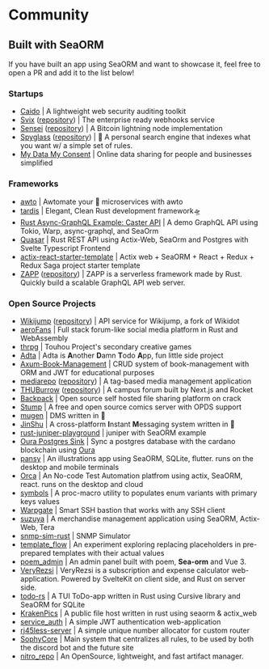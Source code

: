 # Community

## Built with SeaORM

If you have built an app using SeaORM and want to showcase it, feel free to open a PR and add it to the list below!

### Startups

- [Caido](https://caido.io/) | A lightweight web security auditing toolkit
- [Svix](https://www.svix.com/) ([repository](https://github.com/svix/svix-webhooks)) | The enterprise ready webhooks service
- [Sensei](https://l2.technology/sensei) ([repository](https://github.com/L2-Technology/sensei)) | A Bitcoin lightning node implementation
- [Spyglass](https://docs.spyglass.fyi/) ([repository](https://github.com/a5huynh/spyglass)) | 🔭 A personal search engine that indexes what you want w/ a simple set of rules.
- [My Data My Consent](https://mydatamyconsent.com/) | Online data sharing for people and businesses simplified

### Frameworks

- [awto](https://github.com/awto-rs/awto) | Awtomate your 🦀 microservices with awto
- [tardis](https://github.com/ideal-world/tardis) | Elegant, Clean Rust development framework🛸
- [Rust Async-GraphQL Example: Caster API](https://github.com/bkonkle/rust-example-caster-api) | A demo GraphQL API using Tokio, Warp, async-graphql, and SeaOrm
- [Quasar](https://github.com/Technik97/Quasar) | Rust REST API using Actix-Web, SeaOrm and Postgres with Svelte Typescript Frontend
- [actix-react-starter-template](https://github.com/aslamplr/actix-react-starter-template) | Actix web + SeaORM + React + Redux + Redux Saga project starter template
- [ZAPP](https://zapp.epics.dev) ([repository](https://github.com/EpicsDAO/zapp)) | ZAPP is a serverless framework made by Rust. Quickly build a scalable GraphQL API web server.

### Open Source Projects

- [Wikijump](https://github.com/scpwiki/wikijump) ([repository](https://github.com/scpwiki/wikijump/tree/develop/deepwell)) | API service for Wikijump, a fork of Wikidot
- [aeroFans](https://github.com/naryand/aerofans) | Full stack forum-like social media platform in Rust and WebAssembly
- [thrpg](https://github.com/thrpg/thrpg) | Touhou Project's secondary creative games
- [Adta](https://github.com/aaronleopold/adta) | Adta is **A**nother **D**amn **T**odo **A**pp, fun little side project
- [Axum-Book-Management](https://github.com/lz1998/axum-book-management) | CRUD system of book-management with ORM and JWT for educational purposes
- [mediarepo](https://mediarepo.trivernis.dev) ([repository](https://github.com/Trivernis/mediarepo)) | A tag-based media management application
- [THUBurrow](https://thuburrow.com) ([repository](https://github.com/BobAnkh/THUBurrow)) | A campus forum built by Next.js and Rocket
- [Backpack](https://github.com/JSH32/Backpack) | Open source self hosted file sharing platform on crack
- [Stump](https://github.com/aaronleopold/stump) | A free and open source comics server with OPDS support
- [mugen](https://github.com/koopa1338/mugen-dms) | DMS written in 🦀
- [JinShu](https://github.com/gengteng/jinshu) | A cross-platform **I**nstant **M**essaging system written in 🦀
- [rust-juniper-playground](https://github.com/Yama-Tomo/rust-juniper-playground) | juniper with SeaORM example
- [Oura Postgres Sink](https://github.com/dcSpark/oura-postgres-sink) | Sync a postgres database with the cardano blockchain using [Oura](https://github.com/txpipe/oura)
- [pansy](https://github.com/niuhuan/pansy) | An illustrations app using SeaORM, SQLite, flutter. runs on the desktop and mobile terminals
- [Orca](https://github.com/workfoxes/orca) | An No-code Test Automation platfrom using actix, SeaORM, react. runs on the desktop and cloud
- [symbols](https://github.com/nappa85/symbols) | A proc-macro utility to populates enum variants with primary keys values
- [Warpgate](https://github.com/warp-tech/warpgate) | Smart SSH bastion that works with any SSH client
- [suzuya](https://github.com/SH11235/suzuya) | A merchandise management application using SeaORM, Actix-Web, Tera
- [snmp-sim-rust](https://github.com/sonalake/snmp-sim-rust) | SNMP Simulator
- [template_flow](https://github.com/hilary888/template_flow) | An experiment exploring replacing placeholders in pre-prepared templates with their actual values
- [poem_admin](https://github.com/lingdu1234/poem_admin) | An admin panel built with poem, **Sea-orm** and Vue 3.
- [VeryRezsi](https://github.com/szattila98/veryrezsi) | VeryRezsi is a subscription and expense calculator web-application. Powered by SvelteKit on client side, and Rust on server side.
- [todo-rs](https://github.com/anshulxyz/todo-rs/) | A TUI ToDo-app written in Rust using Cursive library and SeaORM for SQLite
- [KrakenPics](https://github.com/kraken-pics/backend) | A public file host written in rust using seaorm & actix_web
- [service_auth](https://github.com/shorii/service_auth) | A simple JWT authentication web-application
- [rj45less-server](https://github.com/pmnxis/rj45less-server) | A simple unique number allocator for custom router
- [SophyCore](https://github.com/FarDragi/SophyCore) | Main system that centralizes all rules, to be used by both the discord bot and the future site 
- [nitro_repo](https://github.com/wyatt-herkamp/nitro_repo) | An OpenSource, lightweight, and fast artifact manager. 
